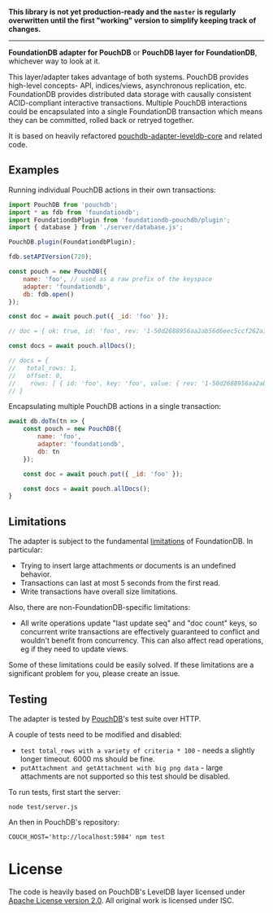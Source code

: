 **This library is not yet production-ready and the `master` is regularly overwritten until the first "working" version to simplify keeping track of changes.**

---

**FoundationDB adapter for PouchDB** or **PouchDB layer for FoundationDB**, whichever way to look at it.

This layer/adapter takes advantage of both systems. PouchDB provides high-level concepts- API, indices/views, asynchronous replication, etc. FoundationDB provides distributed data storage with causally consistent ACID-compliant interactive transactions. Multiple PouchDB interactions could be encapsulated into a single FoundationDB transaction which means they can be committed, rolled back or retryed together.

It is based on heavily refactored [pouchdb-adapter-leveldb-core](https://github.com/pouchdb/pouchdb/tree/14a566f2e7bb780c1af37fd468f419f029a0adc5/packages/node_modules/pouchdb-adapter-leveldb-core) and related code.

## Examples

Running individual PouchDB actions in their own transactions:

```js
import PouchDB from 'pouchdb';
import * as fdb from 'foundationdb';
import FoundationdbPlugin from 'foundationdb-pouchdb/plugin';
import { database } from './server/database.js';

PouchDB.plugin(FoundationdbPlugin);

fdb.setAPIVersion(720);

const pouch = new PouchDB({
	name: 'foo', // used as a raw prefix of the keyspace
	adapter: 'foundationdb',
	db: fdb.open()
});

const doc = await pouch.put({ _id: 'foo' });

// doc = { ok: true, id: 'foo', rev: '1-50d2688956aa2ab56d6eec5ccf262a1c' }

const docs = await pouch.allDocs();

// docs = {
//   total_rows: 1,
//   offset: 0,
//    rows: [ { id: 'foo', key: 'foo', value: { rev: '1-50d2688956aa2ab56d6eec5ccf262a1c' } } ]
// }
```

Encapsulating multiple PouchDB actions in a single transaction:

```js
await db.doTn(tn => {
	const pouch = new PouchDB({
		name: 'foo',
		adapter: 'foundationdb',
		db: tn
	});

	const doc = await pouch.put({ _id: 'foo' });

	const docs = await pouch.allDocs();
}
```

## Limitations

The adapter is subject to the fundamental [limitations](https://apple.github.io/foundationdb/known-limitations.html) of FoundationDB. In particular:

 - Trying to insert large attachments or documents is an undefined behavior.
 - Transactions can last at most 5 seconds from the first read.
 - Write transactions have overall size limitations.

Also, there are non-FoundationDB-specific limitations:

- All write operations update "last update seq" and "doc count" keys, so concurrent write transactions are effectively guaranteed to conflict and wouldn't benefit from concurrency. This can also affect read operations, eg if they need to update views.

Some of these limitations could be easily solved. If these limitations are a significant problem for you, please create an issue.

## Testing

The adapter is tested by [PouchDB](https://github.com/pouchdb/pouchdb)'s test suite over HTTP.

A couple of tests need to be modified and disabled:

 - `test total_rows with a variety of criteria * 100` - needs a slightly longer timeout. 6000 ms should be fine.
 - `putAttachment and getAttachment with big png data` - large attachments are not supported so this test should be disabled.

To run tests, first start the server:

```
node test/server.js
```

An then in PouchDB's repository:

```
COUCH_HOST='http://localhost:5984' npm test
```

# License

The code is heavily based on PouchDB's LevelDB layer licensed under [Apache License version 2.0](https://github.com/pouchdb/pouchdb/blob/master/LICENSE). All original work is licensed under ISC.

